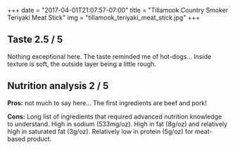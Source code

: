 +++
date = "2017-04-01T21:07:57-07:00"
title = "Tillamook Country Smoker Teriyaki Meat Stick"
img = "tillamook_teriyaki_meat_stick.jpg"
+++


## Taste <span class="badge">2.5 / 5</span>

Nothing exceptional here. The taste reminded me of hot-dogs… Inside texture is soft, the outside layer being a little rough.

## Nutrition analysis <span class="badge">2 / 5</span>

**Pros:** not much to say here… The first ingredients are beef and pork!
 
**Cons:** Long list of ingredients that required advanced nutrition knowledge to understand. High in sodium (533mg/oz). High in fat (8g/oz) and relatively high in saturated fat (3g/oz). Relatively low in protein (5g/oz) for meat-based product.